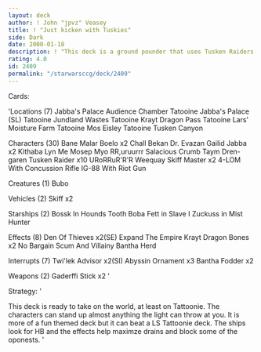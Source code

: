 ```yaml
---
layout: deck
author: ! John "jpvz" Veasey
title: ! "Just kicken with Tuskies"
side: Dark
date: 2000-01-18
description: ! "This deck is a ground pounder that uses Tusken Raiders for muscle and force drains for a lot on Tatoonie."
rating: 4.0
id: 2409
permalink: "/starwarsccg/deck/2409"
---
```

Cards: 

'Locations (7)
Jabba's Palace Audience Chamber
Tatooine Jabba's Palace (SL)
Tatooine Jundland Wastes
Tatooine Krayt Dragon Pass
Tatooine Lars' Moisture Farm
Tatooine Mos Eisley
Tatooine Tusken Canyon

Characters (30)
Bane Malar
Boelo  x2
Chall Bekan
Dr. Evazan
Gailid
Jabba  x2
Kithaba
Lyn Me
Mosep
Myo
RR,uruurrr
Salacious Crumb
Taym Dren-garen
Tusken Raider  x10
URoRRuR'R'R
Weequay Skiff Master  x2
4-LOM With Concussion Rifle
IG-88 With Riot Gun

Creatures (1)
Bubo

Vehicles (2)
Skiff  x2

Starships (2)
Bossk In Hounds Tooth
Boba Fett in Slave I
Zuckuss in Mist Hunter

Effects (8)
Den Of Thieves	x2(SE)
Expand The Empire
Krayt Dragon Bones  x2
No Bargain
Scum And Villainy
Bantha Herd

Interrupts (7)
Twi'lek Advisor  x2(SI)
Abyssin Ornament  x3
Bantha Fodder  x2

Weapons (2)
Gaderffi Stick	x2
'

Strategy: '

This deck is ready to take on the world, at least on Tattoonie. The characters can stand up almost anything the light can throw at you. It is more of a fun themed deck but it can beat a LS Tattoonie deck. The ships look for HB and the effects help maximze drains and block some of the oponests. '
